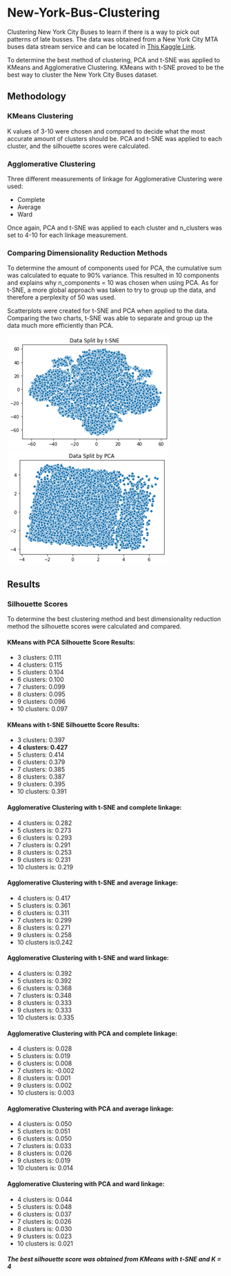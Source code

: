# New-York-Bus-Clustering

Clustering New York City Buses to learn if there is a way to pick out patterns of late busses. The data was obtained from a New York City MTA buses data stream service and can be located in [This Kaggle Link](https://www.kaggle.com/stoney71/new-york-city-transport-statistics?select=mta_1710.csv). 

To determine the best method of clustering, PCA and t-SNE was applied to KMeans and Agglomerative Clustering. KMeans with t-SNE proved to be the best way to cluster the New York City Buses dataset.

## Methodology

### KMeans Clustering

K values of 3-10 were chosen and compared to decide what the most accurate amount of clusters should be. PCA and t-SNE was applied to each cluster, and the silhouette scores were calculated. 

### Agglomerative Clustering

Three different measurements of linkage for Agglomerative Clustering were used:
* Complete
* Average
* Ward

Once again, PCA and t-SNE was applied to each cluster and n_clusters was set to 4-10 for each linkage measurement.

### Comparing Dimensionality Reduction Methods

To determine the amount of components used for PCA, the cumulative sum was calculated to equate to 90% variance. This resulted in 10 components and explains why n_components = 10 was chosen when using PCA. As for t-SNE, a more global approach was taken to try to group up the data, and therefore a perplexity of 50 was used. 

Scatterplots were created for t-SNE and PCA when applied to the data. Comparing the two charts, t-SNE was able to separate and group up the data much more efficiently than PCA.

![Plot](t_SNE.png)
![Plot](pca.png)

## Results

### Silhouette Scores

To determine the best clustering method and best dimensionality reduction method the silhouette scores were calculated and compared. 

#### KMeans with PCA Silhouette Score Results:

* 3 clusters: 0.111
* 4 clusters: 0.115
* 5 clusters: 0.104
* 6 clusters: 0.100
* 7 clusters: 0.099
* 8 clusters: 0.095
* 9 clusters: 0.096
* 10 clusters: 0.097

#### KMeans with t-SNE Silhouette Score Results:

* 3 clusters: 0.397
* **4 clusters: 0.427**
* 5 clusters: 0.414
* 6 clusters: 0.379
* 7 clusters: 0.385
* 8 clusters: 0.387
* 9 clusters: 0.395
* 10 clusters: 0.391

#### Agglomerative Clustering with t-SNE and complete linkage:

* 4 clusters is: 0.282
* 5 clusters is: 0.273
* 6 clusters is: 0.293
* 7 clusters is: 0.291
* 8 clusters is: 0.253
* 9 clusters is: 0.231
* 10 clusters is: 0.219

#### Agglomerative Clustering with t-SNE and average linkage:

* 4 clusters is: 0.417
* 5 clusters is: 0.361
* 6 clusters is: 0.311
* 7 clusters is: 0.299
* 8 clusters is: 0.271
* 9 clusters is: 0.258
* 10 clusters is:0.242

#### Agglomerative Clustering with t-SNE and ward linkage:

* 4 clusters is: 0.392
* 5 clusters is: 0.392
* 6 clusters is: 0.368
* 7 clusters is: 0.348
* 8 clusters is: 0.333
* 9 clusters is: 0.333
* 10 clusters is: 0.335

#### Agglomerative Clustering with PCA and complete linkage:

* 4 clusters is: 0.028
* 5 clusters is: 0.019
* 6 clusters is: 0.008
* 7 clusters is: -0.002
* 8 clusters is: 0.001
* 9 clusters is: 0.002
* 10 clusters is: 0.003

#### Agglomerative Clustering with PCA and average linkage:

* 4 clusters is: 0.050
* 5 clusters is: 0.051
* 6 clusters is: 0.050
* 7 clusters is: 0.033
* 8 clusters is: 0.026
* 9 clusters is: 0.019
* 10 clusters is: 0.014

#### Agglomerative Clustering with PCA and ward linkage:

* 4 clusters is: 0.044
* 5 clusters is: 0.048
* 6 clusters is: 0.037
* 7 clusters is: 0.026
* 8 clusters is: 0.030
* 9 clusters is: 0.023
* 10 clusters is: 0.021

##### The best silhouette score was obtained from KMeans with t-SNE and K = 4
